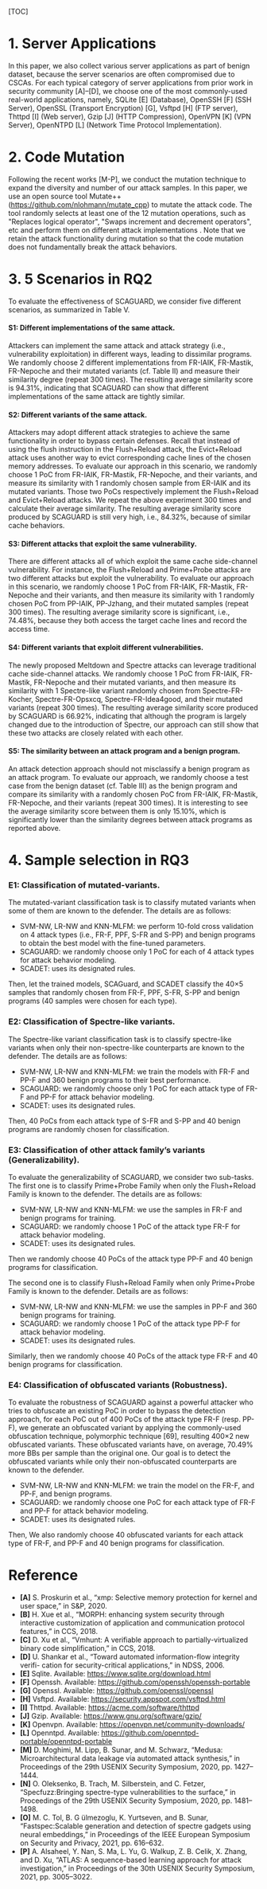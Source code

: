 

[TOC]

# 1. Server Applications 

In this paper, we also collect various server applications as part of benign dataset, because the server scenarios are often compromised due to CSCAs. For each typical category of server applications from prior work in security community [A]–[D], we choose one of the most commonly-used real-world applications, namely, SQLite [E] (Database), OpenSSH [F] (SSH
Server), OpenSSL (Transport Encryption) [G], Vsftpd [H] (FTP server), Thttpd [I] (Web server), Gzip [J] (HTTP Compression), OpenVPN [K] (VPN Server), OpenNTPD [L] (Network Time Protocol Implementation).

# 2. Code Mutation

Following the recent works [M-P], we conduct the mutation technique to expand the diversity and number of our attack samples.  In this paper, we use an open source tool Mutate++ (https://github.com/nlohmann/mutate_cpp) to mutate the attack code. The tool randomly selects at least one of the 12  mutation operations, such as "Replaces logical operator", "Swaps increment and decrement operators", etc and perform them on different attack implementations . Note that we retain the attack functionality during mutation so that the code mutation does not fundamentally break the attack behaviors.



# 3. 5 Scenarios in RQ2

To evaluate the effectiveness of SCAGUARD, we consider five different scenarios, as summarized in Table V.

#### S1: Different implementations of the same attack. 

Attackers can implement the same attack and attack strategy (i.e., vulnerability exploitation) in different ways, leading to dissimilar programs. We randomly choose 2 different implementations from FR-IAIK, FR-Mastik, FR-Nepoche and their mutated variants (cf. Table II) and measure their similarity degree (repeat 300 times). The resulting average similarity score is 94.31%, indicating that SCAGUARD can show that different implementations of the same attack are tightly similar.

#### S2: Different variants of the same attack. 
Attackers may adopt different attack strategies to achieve the same functionality in order to bypass certain defenses. Recall that instead of using the flush instruction in the Flush+Reload attack, the Evict+Reload attack uses another way to evict corresponding cache lines of the chosen memory addresses. To evaluate our approach in this scenario, we randomly choose 1 PoC from FR-IAIK, FR-Mastik, FR-Nepoche, and their variants, and measure its similarity with 1 randomly chosen sample from ER-IAIK and its mutated variants. Those two PoCs respectively implement the Flush+Reload and Evict+Reload attacks. We repeat the above experiment 300 times and calculate their average similarity. The resulting average similarity score produced by SCAGUARD is still very high, i.e., 84.32%, because of similar cache behaviors.

#### S3: Different attacks that exploit the same vulnerability.
There are different attacks all of which exploit the same cache side-channel vulnerability. For instance, the Flush+Reload and Prime+Probe attacks are two different attacks but exploit the vulnerability. To evaluate our approach in this scenario, we randomly choose 1 PoC from FR-IAIK, FR-Mastik, FR-Nepoche and their variants, and then measure its similarity with 1 randomly chosen PoC from PP-IAIK, PP-Jzhang, and their mutated samples (repeat 300 times). The resulting average similarity score is significant, i.e., 74.48%, because they both access the target cache lines and record the access time.

#### S4: Different variants that exploit different vulnerabilities. 
The newly proposed Meltdown and Spectre attacks can leverage traditional cache side-channel attacks. We randomly choose 1 PoC from FR-IAIK, FR-Mastik, FR-Nepoche and their mutated variants, and then measure its similarity with 1 Spectre-like variant randomly chosen from Spectre-FR-Kocher, Spectre-FR-Opsxcq, Spectre-FR-Idea4good, and their mutated variants (repeat 300 times). The resulting average similarity score produced by SCAGUARD is 66.92%, indicating that although the program is largely changed due to the introduction of Spectre, our approach can still show that these two attacks are closely related with each other.

#### S5: The similarity between an attack program and a benign program. 
An attack detection approach should not misclassify a benign program as an attack program. To evaluate our approach, we randomly choose a test case from the benign dataset (cf. Table III) as the benign program and compare its similarity with a randomly chosen PoC from FR-IAIK, FR-Mastik, FR-Nepoche, and their variants (repeat 300 times). It is interesting to see the average similarity score between them is only 15.10%, which is significantly lower than the similarity degrees between attack programs as reported above. 



# 4. Sample selection in RQ3

### E1: Classification of mutated-variants. 
The mutated-variant classification task is to classify mutated variants when some
of them are known to the defender. The details are as follows:
- SVM-NW, LR-NW and KNN-MLFM: we perform 10-fold cross validation on 4 attack types (i.e., FR-F, PPF, S-FR and S-PP) and benign programs to obtain the best model with the fine-tuned parameters.
- SCAGUARD: we randomly choose only 1 PoC for each of 4 attack types for attack behavior modeling. 
- SCADET: uses its designated rules.

Then, let the trained models, SCAGuard, and SCADET classify the 40×5 samples that randomly chosen from FR-F, PPF, S-FR, S-PP and benign programs (40 samples were chosen for each type). 

### E2: Classification of Spectre-like variants. 
The Spectre-like variant classification task is to classify spectre-like variants when only their non-spectre-like counterparts are known to the defender. The details are as follows:
- SVM-NW, LR-NW and KNN-MLFM: we train the models with FR-F and PP-F and 360 benign programs to their best performance. 
- SCAGUARD: we randomly choose only 1 PoC for each attack type of FR-F and PP-F for attack behavior modeling.
- SCADET: uses its designated rules.

Then, 40 PoCs from each attack type of S-FR and S-PP and 40 benign programs are randomly chosen for classification. 

### E3: Classification of other attack family’s variants (Generalizability). 
To evaluate the generalizability of SCAGUARD, we consider two sub-tasks. The first one is to classify Prime+Probe Family when only the Flush+Reload Family is known to the defender. The details are as follows:

- SVM-NW, LR-NW and KNN-MLFM: we use the samples in FR-F and benign programs for training.
- SCAGUARD: we randomly choose 1 PoC of the attack type FR-F for attack behavior modeling. 
- SCADET: uses its designated rules.

Then we randomly choose 40 PoCs of the attack type PP-F and 40 benign programs for classification.

The second one is to classify Flush+Reload Family when only Prime+Probe Family is known to the defender. Details are as follows:

- SVM-NW, LR-NW and KNN-MLFM: we use the samples in PP-F and 360 benign programs for training.
- SCAGUARD: we randomly choose 1 PoC of the attack type PP-F for attack behavior modeling. 
- SCADET: uses its designated rules.

Similarly, then we randomly choose 40 PoCs of the attack type FR-F and 40 benign programs for classification.

### E4: Classification of obfuscated variants (Robustness). 
To evaluate the robustness of SCAGUARD against a powerful attacker who tries to obfuscate an existing PoC in order to bypass the detection approach, for each PoC out of 400 PoCs of the attack type FR-F (resp. PP-F), we generate an obfuscated variant by applying the commonly-used obfuscation technique, polymorphic technique [69], resulting 400×2 new obfuscated variants. These obfuscated variants have, on average, 70.49% more BBs per sample than the original one. Our goal is to detect the obfuscated variants while only their non-obfuscated counterparts are known to the defender.

- SVM-NW, LR-NW and KNN-MLFM: we train the model on the FR-F, and PP-F, and benign programs.
- SCAGUARD: we randomly choose one PoC for each attack type of FR-F and PP-F for attack behavior modeling. 
- SCADET: uses its designated rules.

Then, We also randomly choose 40 obfuscated variants for each attack type of FR-F, and PP-F and 40 benign programs for classification.

# Reference

- **[A]** S. Proskurin et al., “xmp: Selective memory protection for kernel and user space,” in S&P, 2020.
- **[B]** H. Xue et al., “MORPH: enhancing system security through interactive customization of application and communication protocol features,” in CCS, 2018.
- **[C]** D. Xu et al., “Vmhunt: A verifiable approach to partially-virtualized binary code simplification,” in CCS, 2018.
- **[D]** U. Shankar et al., “Toward automated information-flow integrity verifi- cation for security-critical applications,” in NDSS, 2006.
- **[E]** Sqlite. Available: https://www.sqlite.org/download.html
- **[F]** Openssh. Available: https://github.com/openssh/openssh-portable
- **[G]** Openssl. Available: https://github.com/openssl/openssl
- **[H]** Vsftpd. Available: https://security.appspot.com/vsftpd.html
- **[I]** Thttpd. Available: https://acme.com/software/thttpd
- **[J]** Gzip. Available: https://www.gnu.org/software/gzip/
- **[K]** Openvpn. Available: https://openvpn.net/community-downloads/
- **[L]** Openntpd. Available: https://github.com/openntpd-portable/openntpd-portable
- **[M]** D. Moghimi, M. Lipp, B. Sunar, and M. Schwarz, “Medusa: Microarchitectural data leakage via automated attack synthesis,” in Proceedings of the 29th USENIX Security Symposium, 2020, pp. 1427–1444.
- **[N]** O. Oleksenko, B. Trach, M. Silberstein, and C. Fetzer, “Specfuzz:Bringing spectre-type vulnerabilities to the surface,” in Proceedings of the 29th USENIX Security Symposium, 2020, pp. 1481–1498.
- **[O]** M. C. Tol, B. G ̈ulmezoglu, K. Yurtseven, and B. Sunar, “Fastspec:Scalable generation and detection of spectre gadgets using neural embeddings,” in Proceedings of the IEEE European Symposium on Security and Privacy, 2021, pp. 616–632.
- **[P]** A. Alsaheel, Y. Nan, S. Ma, L. Yu, G. Walkup, Z. B. Celik, X. Zhang, and D. Xu, “ATLAS: A sequence-based learning approach for attack investigation,” in Proceedings of the 30th USENIX Security Symposium, 2021, pp. 3005–3022.
